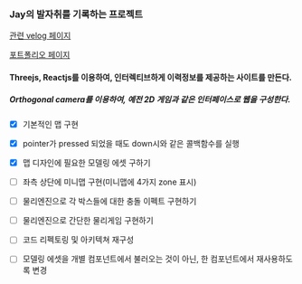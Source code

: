 ### Jay의 발자취를 기록하는 프로젝트 

<a href="https://velog.io/@designc/series/%EC%95%97-Threejs-%EB%A5%BC-%EA%B3%B5%EB%B6%80%ED%95%B4%EB%B3%B4%EC%9E%90-%EC%8B%A4%EC%A0%84%ED%8E%B8">관련 velog 페이지</a>

<a href="https://jay-playground.netlify.app/">포트폴리오 페이지</a> 

#### Threejs, Reactjs를 이용하여, 인터렉티브하게 이력정보를 제공하는 사이트를 만든다.

##### Orthogonal camera를 이용하여, 예전 2D 게임과 같은 인터페이스로 웹을 구성한다.

- [x] 기본적인 맵 구현
- [x] pointer가 pressed 되었을 때도 down시와 같은 콜백함수를 실행
- [x] 맵 디자인에 필요한 모델링 에셋 구하기
- [ ] 좌측 상단에 미니맵 구현(미니맵에 4가지 zone 표시)
- [ ] 물리엔진으로 각 박스들에 대한 충돌 이펙트 구현하기
- [ ] 물리엔진으로 간단한 물리게임 구현하기

- [ ] 코드 리펙토링 및 아키텍쳐 재구성
- [ ] 모델링 에셋을 개별 컴포넌트에서 불러오는 것이 아닌, 한 컴포넌트에서 재사용하도록 변경
